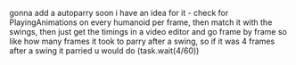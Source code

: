 gonna add a autoparry soon i have an idea for it
    - check for PlayingAnimations on every humanoid per frame, then match it with the swings, then just get the timings in a video editor and go frame by frame so like how many frames it took to parry after a swing, so if it was 4 frames after a swing it parried u would do (task.wait(4/60))